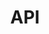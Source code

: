---
title: 'API'
tags: 'hidden'
meta_title: "API - MultiSafepay Support"
meta_description: "MultiSafepay API documentation page. Easily integrate MultiSafepay payment solutions into your webshop"
---